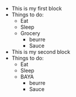 - This is my first block
- Things to do:
	- Eat
	- Sleep
	- Grocery
		- beurre
		- Sauce
- This is my second block
- Things to do:
	- Eat
	- Sleep
	- BAYA
		- beurre
		- Sauce